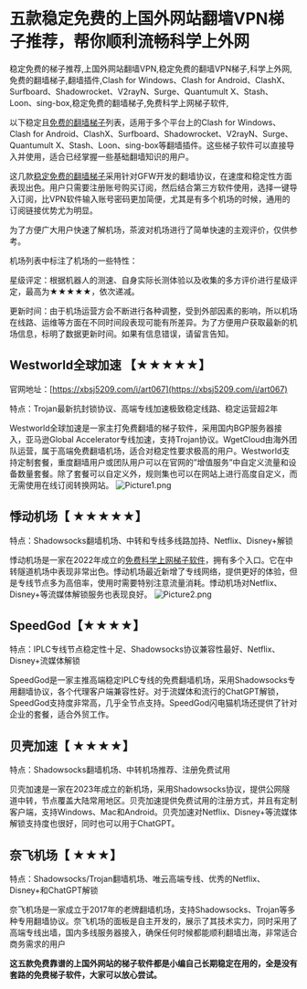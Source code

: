 # 五款稳定免费的上国外网站翻墙VPN梯子推荐，帮你顺利流畅科学上外网
稳定免费的梯子推荐,上国外网站翻墙VPN,稳定免费的翻墙VPN梯子,科学上外网,免费的翻墙梯子,翻墙插件,Clash for Windows、Clash for Android、ClashX、Surfboard、Shadowrocket、V2rayN、Surge、Quantumult X、Stash、Loon、sing-box,稳定免费的翻墙梯子,免费科学上网梯子软件,

以下稳定且[免费的翻墙梯子](http://react-china.org/t/topic/39729)列表，适用于多个平台上的Clash for Windows、Clash for Android、ClashX、Surfboard、Shadowrocket、V2rayN、Surge、Quantumult X、Stash、Loon、sing-box等翻墙插件。这些梯子软件可以直接导入并使用，适合已经掌握一些基础翻墙知识的用户。

这几款[稳定免费的翻墙梯子](https://github.com/jojo761/pctizi)采用针对GFW开发的翻墙协议，在速度和稳定性方面表现出色。用户只需要注册账号购买订阅，然后结合第三方软件使用，选择一键导入订阅，比VPN软件输入账号密码更加简便，尤其是有多个机场的时候，通用的订阅链接优势尤为明显。

为了方便广大用户快速了解机场，茶波对机场进行了简单快速的主观评价，仅供参考。

机场列表中标注了机场的一些特性：

星级评定：根据机器人的测速、自身实际长测体验以及收集的多方评价进行星级评定，最高为★★★★★，依次递减。

更新时间：由于机场运营方会不断进行各种调整，受到外部因素的影响，所以机场在线路、运维等方面在不同时间段表现可能有所差异。为了方便用户获取最新的机场信息，标明了数据更新时间。如果有信息错误，请留言告知。

## Westworld全球加速 【★★★★★】

官网地址：[https://xbsj5209.com/i/art067](https://xbsj5209.com/i/art067)

特点：Trojan最新抗封锁协议、高端专线加速极致稳定线路、稳定运营超2年

Westworld全球加速是一家主打免费翻墙的梯子软件，采用国内BGP服务器接入，亚马逊Global Accelerator专线加速，支持Trojan协议。WgetCloud由海外团队运营，属于高端免费翻墙机场，适合对稳定性要求极高的用户。Westworld支持定制套餐，重度翻墙用户或团队用户可以在官网的”增值服务”中自定义流量和设备数量套餐。除了套餐可以自定义外，规则集也可以在网站上进行高度自定义，而无需使用在线订阅转换网站。
![Picture1.png](https://s2.loli.net/2024/01/25/YKpx1D9vgktfGdO.png)

## 悸动机场【 ★★★★★】
特点：Shadowsocks翻墙机场、中转和专线多线路加持、Netflix、Disney+解锁

悸动机场是一家在2022年成立的[免费科学上网梯子软件](https://www.firefox.net.cn/read.php?tid=218252&fid=15)，拥有多个入口。它在中转隧道机场中表现非常出色。悸动机场最近新增了专线网络，提供更好的体验，但是专线节点多为高倍率，使用时需要特别注意流量消耗。悸动机场对Netflix、Disney+等流媒体解锁服务也表现良好。
![Picture2.png](https://s2.loli.net/2024/01/25/dLfuGAwJnsxkEvg.png)

## SpeedGod【★★★★】
特点：IPLC专线节点稳定性十足、Shadowsocks协议兼容性最好、Netflix、Disney+流媒体解锁

SpeedGod是一家主推高端稳定IPLC专线的免费翻墙机场，采用Shadowsocks专用翻墙协议，各个代理客户端兼容性好。对于流媒体和流行的ChatGPT解锁，SpeedGod支持度非常高，几乎全节点支持。SpeedGod闪电猫机场还提供了针对企业的套餐，适合外贸工作。

## 贝壳加速【 ★★★★】
特点：Shadowsocks翻墙机场、中转机场推荐、注册免费试用

贝壳加速是一家在2023年成立的新机场，采用Shadowsocks协议，提供公网隧道中转，节点覆盖大陆常用地区。贝壳加速提供免费试用的注册方式，并且有定制客户端，支持Windows、Mac和Android。贝壳加速对Netflix、Disney+等流媒体解锁支持度也很好，同时也可以用于ChatGPT。

## 奈飞机场【 ★★★】
特点：Shadowsocks/Trojan翻墙机场、唯云高端专线、优秀的Netflix、Disney+和ChatGPT解锁

奈飞机场是一家成立于2017年的老牌翻墙机场，支持Shadowsocks、Trojan等多种专用翻墙协议。奈飞机场的面板是自主开发的，展示了其技术实力，同时采用了高端专线出墙，国内多线服务器接入，确保任何时候都能顺利翻墙出海，非常适合商务需求的用户

**这五款免费靠谱的上国外网站的梯子软件都是小编自己长期稳定在用的，全是没有套路的免费梯子软件，大家可以放心尝试。**
